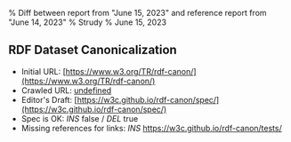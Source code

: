 % Diff between report from "June 15, 2023" and reference report from "June 14, 2023"
% Strudy
% June 15, 2023

## RDF Dataset Canonicalization

- Initial URL: [https://www.w3.org/TR/rdf-canon/](https://www.w3.org/TR/rdf-canon/)
- Crawled URL: [undefined](undefined)
- Editor's Draft: [https://w3c.github.io/rdf-canon/spec/](https://w3c.github.io/rdf-canon/spec/)
- Spec is OK: *INS* false / *DEL* true
- Missing references for links: *INS* https://w3c.github.io/rdf-canon/tests/



